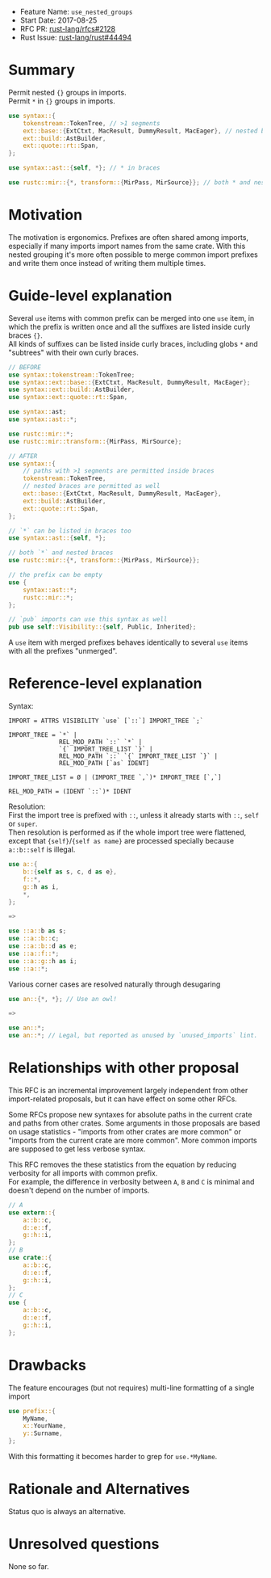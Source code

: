 - Feature Name: `use_nested_groups`
- Start Date: 2017-08-25
- RFC PR: [rust-lang/rfcs#2128](https://github.com/rust-lang/rfcs/pull/2128)
- Rust Issue: [rust-lang/rust#44494](https://github.com/rust-lang/rust/issues/44494)

# Summary
[summary]: #summary

Permit nested `{}` groups in imports.  
Permit `*` in `{}` groups in imports.

```rust
use syntax::{
    tokenstream::TokenTree, // >1 segments
    ext::base::{ExtCtxt, MacResult, DummyResult, MacEager}, // nested braces
    ext::build::AstBuilder,
    ext::quote::rt::Span,
};

use syntax::ast::{self, *}; // * in braces

use rustc::mir::{*, transform::{MirPass, MirSource}}; // both * and nested braces
```

# Motivation
[motivation]: #motivation

The motivation is ergonomics.
Prefixes are often shared among imports, especially if many imports
import names from the same crate. With this nested grouping it's more often
possible to merge common import prefixes and write them once instead of writing
them multiple times.

# Guide-level explanation
[guide-level-explanation]: #guide-level-explanation

Several `use` items with common prefix can be merged into one `use` item,
in which the prefix is written once and all the suffixes are listed inside
curly braces `{}`.  
All kinds of suffixes can be listed inside curly braces, including globs `*` and
"subtrees" with their own curly braces.

```rust
// BEFORE
use syntax::tokenstream::TokenTree;
use syntax::ext::base::{ExtCtxt, MacResult, DummyResult, MacEager};
use syntax::ext::build::AstBuilder,
use syntax::ext::quote::rt::Span,

use syntax::ast;
use syntax::ast::*;

use rustc::mir::*;
use rustc::mir::transform::{MirPass, MirSource};

// AFTER
use syntax::{
    // paths with >1 segments are permitted inside braces
    tokenstream::TokenTree,
    // nested braces are permitted as well
    ext::base::{ExtCtxt, MacResult, DummyResult, MacEager},
    ext::build::AstBuilder,
    ext::quote::rt::Span,
};

// `*` can be listed in braces too
use syntax::ast::{self, *};

// both `*` and nested braces
use rustc::mir::{*, transform::{MirPass, MirSource}};

// the prefix can be empty
use {
    syntax::ast::*;
    rustc::mir::*;
};

// `pub` imports can use this syntax as well
pub use self::Visibility::{self, Public, Inherited};
```

A `use` item with merged prefixes behaves identically to several `use` items
with all the prefixes "unmerged".

# Reference-level explanation
[reference-level-explanation]: #reference-level-explanation

Syntax:
```
IMPORT = ATTRS VISIBILITY `use` [`::`] IMPORT_TREE `;`

IMPORT_TREE = `*` |
              REL_MOD_PATH `::` `*` |
              `{` IMPORT_TREE_LIST `}` |
              REL_MOD_PATH `::` `{` IMPORT_TREE_LIST `}` |
              REL_MOD_PATH [`as` IDENT]

IMPORT_TREE_LIST = Ø | (IMPORT_TREE `,`)* IMPORT_TREE [`,`]

REL_MOD_PATH = (IDENT `::`)* IDENT
```

Resolution:  
First the import tree is prefixed with `::`, unless it already starts with
`::`, `self` or `super`.  
Then resolution is performed as if the whole import tree were flattened, except
that `{self}`/`{self as name}` are processed specially because `a::b::self`
is illegal.

```rust
use a::{
    b::{self as s, c, d as e},
    f::*,
    g::h as i,
    *,
};

=>

use ::a::b as s;
use ::a::b::c;
use ::a::b::d as e;
use ::a::f::*;
use ::a::g::h as i;
use ::a::*;
```

Various corner cases are resolved naturally through desugaring
```rust
use an::{*, *}; // Use an owl!

=>

use an::*;
use an::*; // Legal, but reported as unused by `unused_imports` lint.
```

# Relationships with other proposal

This RFC is an incremental improvement largely independent from other
import-related proposals, but it can have effect on some other RFCs.

Some RFCs propose new syntaxes for absolute paths in the current crate
and paths from other crates. Some arguments in those proposals are based on
usage statistics - "imports from other crates are more common" or "imports from
the current crate are more common". More common imports are supposed to get
less verbose syntax.

This RFC removes the these statistics from the equation by reducing verbosity
for all imports with common prefix.  
For example, the difference in verbosity between `A`, `B` and
`C` is minimal and doesn't depend on the number of imports.
```rust
// A
use extern::{
    a::b::c,
    d::e::f,
    g::h::i,
};
// B
use crate::{
    a::b::c,
    d::e::f,
    g::h::i,
};
// C
use {
    a::b::c,
    d::e::f,
    g::h::i,
};
```

# Drawbacks
[drawbacks]: #drawbacks

The feature encourages (but not requires) multi-line formatting of a single
import
```rust
use prefix::{
    MyName,
    x::YourName,
    y::Surname,
};
```
With this formatting it becomes harder to grep for `use.*MyName`.

# Rationale and Alternatives
[alternatives]: #alternatives

Status quo is always an alternative.

# Unresolved questions
[unresolved]: #unresolved-questions

None so far.
